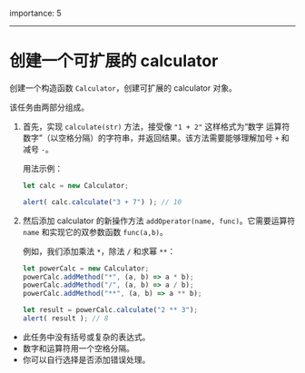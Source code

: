 importance: 5

---

# 创建一个可扩展的 calculator

创建一个构造函数 `Calculator`，创建可扩展的 calculator 对象。

该任务由两部分组成。

1. 首先，实现 `calculate(str)` 方法，接受像 `"1 + 2"` 这样格式为“数字 运算符 数字”（以空格分隔）的字符串，并返回结果。该方法需要能够理解加号 `+` 和减号 `-`。

    用法示例：

    ```js
    let calc = new Calculator;

    alert( calc.calculate("3 + 7") ); // 10
    ```
2. 然后添加 calculator 的新操作方法 `addOperator(name, func)`。它需要运算符 `name` 和实现它的双参数函数 `func(a,b)`。

    例如，我们添加乘法 `*`，除法 `/` 和求幂 `**`：

    ```js
    let powerCalc = new Calculator;
    powerCalc.addMethod("*", (a, b) => a * b);
    powerCalc.addMethod("/", (a, b) => a / b);
    powerCalc.addMethod("**", (a, b) => a ** b);

    let result = powerCalc.calculate("2 ** 3");
    alert( result ); // 8
    ```

- 此任务中没有括号或复杂的表达式。
- 数字和运算符用一个空格分隔。
- 你可以自行选择是否添加错误处理。
